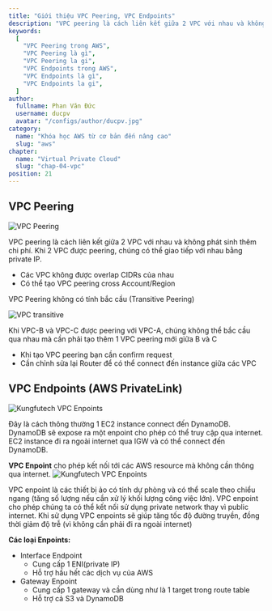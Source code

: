 ```yaml
---
title: "Giới thiệu VPC Peering, VPC Endpoints"
description: "VPC peering là cách liên kết giữa 2 VPC với nhau và không phát sinh thêm chi phí. Khi 2 VPC được peering, chúng có thể giao tiếp với nhau bằng private IP."
keywords:
  [
    "VPC Peering trong AWS",
    "VPC Peering là gì",
    "VPC Peering la gi",
    "VPC Endpoints trong AWS",
    "VPC Endpoints là gì",
    "VPC Endpoints la gi",
  ]
author:
  fullname: Phan Văn Đức
  username: ducpv
  avatar: "/configs/author/ducpv.jpg"
category:
  name: "Khóa học AWS từ cơ bản đến nâng cao"
  slug: "aws"
chapter:
  name: "Virtual Private Cloud"
  slug: "chap-04-vpc"
position: 21
---
```


## VPC Peering

![VPC Peering](https://user-images.githubusercontent.com/29729545/146628771-2fa2c807-c51f-4c7e-8870-256e2fa7f74a.jpg)

VPC peering là cách liên kết giữa 2 VPC với nhau và không phát sinh thêm chi phí. Khi 2 VPC được peering, chúng có thể giao tiếp với nhau bằng private IP.

- Các VPC không được overlap CIDRs của nhau
- Có thể tạo VPC peering cross Account/Region

VPC Peering không có tính bắc cầu (Transitive Peering)

![VPC transitive](https://user-images.githubusercontent.com/29729545/146629046-7ae50cee-a585-4102-b609-043e91b65667.jpg)

Khi VPC-B và VPC-C được peering với VPC-A, chúng không thể bắc cầu qua nhau mà cần phải tạo thêm 1 VPC peering mới giữa B và C

<content-info>
  <ul>
    <li>Khi tạo VPC peering bạn cần confirm request</li>
    <li>Cần chỉnh sửa lại Router để có thể connect đến instance giữa các VPC</li>
  </ul>
</content-info>

## VPC Endpoints (AWS PrivateLink)

![Kungfutech VPC Enpoints](https://user-images.githubusercontent.com/29729545/146681296-eb3a3d74-61e0-4327-b0a0-33a830a5663d.png)

Đây là cách thông thường 1 EC2 instance connect đến DynamoDB. DynamoDB sẽ expose ra một enpoint cho phép có thể truy cập qua internet. EC2 instance đi ra ngoài internet qua IGW và có thể connect đến DynamoDB.

**VPC Enpoint** cho phép kết nối tới các AWS resource mà không cần thông qua internet. ![Kungfutech VPC Enpoints](https://user-images.githubusercontent.com/29729545/146681295-b24a2862-a6d1-4c2f-a14b-99b916b566aa.png)

VPC enpoint là các thiết bị ảo có tính dự phòng và có thể scale theo chiểu ngang (tăng số lượng nếu cần xử lý khối lượng công việc lớn). VPC enpoint cho phép chúng ta có thể kết nối sử dụng private network thay vì public internet. Khi sử dụng VPC enpoints sẽ giúp tăng tốc độ đường truyền, đồng thời giảm độ trễ (vì không cần phải đi ra ngoài internet)

**Các loại Enpoints:**

- Interface Endpoint
  - Cung cấp 1 ENI(private IP)
  - Hỗ trợ hầu hết các dịch vụ của AWS
- Gateway Enpoint
  - Cung cấp 1 gateway và cần dùng như là 1 target trong route table
  - Hỗ trợ cả S3 và DynamoDB
